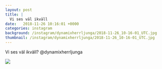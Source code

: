 ```yaml
---
layout: post
title: |
  Vi ses väl ikväll
date:   2018-11-26 10:16:01 +0000
categories: instagram
background: /instagram/dynamixherrljunga/2018-11-26_10-16-01_UTC.jpg
thumbnail: /instagram/dynamixherrljunga/2018-11-26_10-16-01_UTC.jpg
---
```

Vi ses väl ikväll? @dynamixherrljunga 



<img src='/www-dynamix-herrljunga/instagram/dynamixherrljunga/2018-11-26_10-16-01_UTC.jpg' class='img-fluid' />
